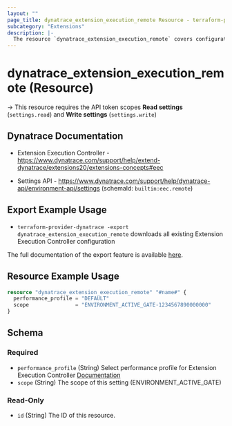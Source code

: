 ```yaml
---
layout: ""
page_title: dynatrace_extension_execution_remote Resource - terraform-provider-dynatrace"
subcategory: "Extensions"
description: |-
  The resource `dynatrace_extension_execution_remote` covers configuration for Extension Execution Controller configuration for ActiveGate deployment
---
```


# dynatrace_extension_execution_remote (Resource)

-> This resource requires the API token scopes **Read settings** (`settings.read`) and **Write settings** (`settings.write`)

## Dynatrace Documentation

- Extension Execution Controller - https://www.dynatrace.com/support/help/extend-dynatrace/extensions20/extensions-concepts#eec

- Settings API - https://www.dynatrace.com/support/help/dynatrace-api/environment-api/settings (schemaId: `builtin:eec.remote`)

## Export Example Usage

- `terraform-provider-dynatrace -export dynatrace_extension_execution_remote` downloads all existing Extension Execution Controller configuration

The full documentation of the export feature is available [here](https://dt-url.net/h203qmc).

## Resource Example Usage

```terraform
resource "dynatrace_extension_execution_remote" "#name#" {
  performance_profile = "DEFAULT"
  scope               = "ENVIRONMENT_ACTIVE_GATE-1234567890000000"
}
```

<!-- schema generated by tfplugindocs -->
## Schema

### Required

- `performance_profile` (String) Select performance profile for Extension Execution Controller [Documentation](https://www.dynatrace.com/support/help/shortlink/extensions-concepts#resource-consumption "More about performance profiles")
- `scope` (String) The scope of this setting (ENVIRONMENT_ACTIVE_GATE)

### Read-Only

- `id` (String) The ID of this resource.
 